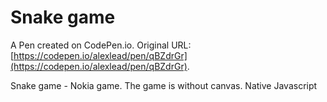 # Snake game

A Pen created on CodePen.io. Original URL: [https://codepen.io/alexlead/pen/qBZdrGr](https://codepen.io/alexlead/pen/qBZdrGr).

Snake game - Nokia game. 
The game is without canvas. Native Javascript